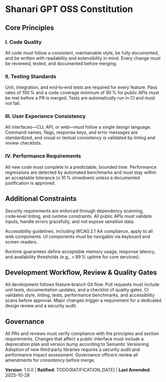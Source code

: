 # Shanari GPT OSS Constitution

<!-- Example: Spec Constitution, TaskFlow Constitution, etc. -->

## Core Principles

### I. Code Quality

<!-- Example: I. Library-First -->

All code must follow a consistent, maintainable style, be fully documented, and be written with readability and extensibility in mind. Every change must be reviewed, tested, and documented before merging.

<!-- Example: Every feature starts as a standalone library; Libraries must be self-contained, independently testable, documented; Clear purpose required - no organizational-only libraries -->

### II. Testing Standards

<!-- Example: II. CLI Interface -->

Unit, integration, and end‑to‑end tests are required for every feature. Pass rates of 100 % and a code coverage minimum of 90 % for public APIs must be met before a PR is merged. Tests are automatically run in CI and must not fail.

<!-- Example: Every library exposes functionality via CLI; Text in/out protocol: stdin/args → stdout, errors → stderr; Support JSON + human-readable formats -->

### III. User Experience Consistency

<!-- Example: III. Test-First (NON-NEGOTIABLE) -->

All interfaces—CLI, API, or web—must follow a single design language. Command names, flags, response keys, and error messages are standardized, and visual or textual consistency is validated by linting and review checklists.

<!-- Example: TDD mandatory: Tests written → User approved → Tests fail → Then implement; Red-Green-Refactor cycle strictly enforced -->

### IV. Performance Requirements

<!-- Example: IV. Integration Testing -->

All new code must complete in a predictable, bounded time. Performance regressions are detected by automated benchmarks and must stay within an acceptable tolerance (≤ 10 % slowdown) unless a documented justification is approved.

<!-- Example: Focus areas requiring integration tests: New library contract tests, Contract changes, Inter-service communication, Shared schemas -->

## Additional Constraints

<!-- Example: Additional Constraints, Security Requirements, Performance Standards, etc. -->

Security requirements are enforced through dependency scanning, code‑level linting, and runtime constraints. All public APIs must validate inputs, handle errors gracefully, and not expose sensitive data.

Accessibility guidelines, including WCAG 2.1 AA compliance, apply to all web components. UI components must be navigable via keyboard and screen readers.

Runtime guarantees define acceptable memory usage, response latency, and availability thresholds (e.g., < 99 % uptime for core services).

<!-- Example: Technology stack requirements, compliance standards, deployment policies, etc. -->

## Development Workflow, Review & Quality Gates

<!-- Example: Development Workflow, Review Process, Quality Gates, etc. -->

All development follows feature‑branch Git flow. Pull requests must include unit tests, documentation updates, and a checklist of quality gates. CI validates style, linting, tests, performance benchmarks, and accessibility scans before approval. Major changes trigger a requirement for a dedicated design review and a security audit.

<!-- Example: Code review requirements, testing gates, deployment approval process, etc. -->

## Governance

<!-- Example: Constitution supersedes all other practices; Amendments require documentation, approval, migration plan -->

All PRs and reviews must verify compliance with the principles and section requirements. Changes that affect a public interface must include a deprecation plan and version bump according to Semantic Versioning. Adoption of new third‑party libraries requires a security audit and performance impact assessment. Governance officers review all amendments for consistency before merge.

<!-- Example: All PRs/reviews must verify compliance; Complexity must be justified; Use [GUIDANCE_FILE] for runtime development guidance -->

**Version**: 1.0.0 | **Ratified**: TODO(RATIFICATION_DATE) | **Last Amended**: 2025-10-28

<!-- Example: Version: 2.1.1 | Ratified: 2025-06-13 | Last Amended: 2025-07-16 -->
